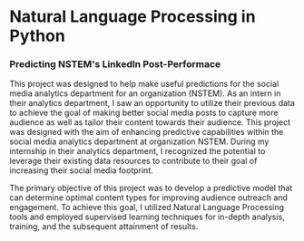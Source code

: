 # Natural Language Processing in Python
### Predicting NSTEM's LinkedIn Post-Performace

This project was designed to help make useful predictions for the social media analytics department for an organization (NSTEM). As an intern in their analytics department, I saw an opportunity to utilize their previous data to achieve the goal of making better social media posts to capture more audience as well as tailor their content towards their audience. 
This project was designed with the aim of enhancing predictive capabilities within the social media analytics department at organization NSTEM. During my internship in their analytics department, I recognized the potential to leverage their existing data resources to contribute to their goal of increasing their social media footprint. 

The primary objective of this project was to develop a predictive model that can determine optimal content types for improving audience outreach and engagement. To achieve this goal, I utilized Natural Language Processing tools and employed supervised learning techniques for in-depth analysis, training, and the subsequent attainment of results.
